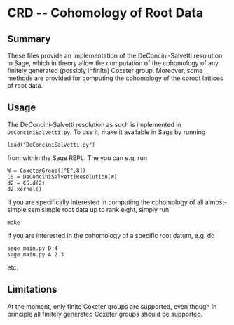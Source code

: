 # CRD -- Cohomology of Root Data

## Summary
These files provide an implementation of the DeConcini-Salvetti resolution in
Sage, which in theory allow the computation of the cohomology of any finitely
generated (possibly infinite) Coxeter group. Moreover, some methods are
provided for computing the cohomology of the coroot lattices of root data.

## Usage
The DeConcini-Salvetti resolution as such is implemented in
`DeConciniSalvetti.py`. To use it, make it available in Sage by running

    load("DeConciniSalvetti.py")

from within the Sage REPL. The you can e.g. run

    W = CoxeterGroup(["E",8])
    CS = DeConciniSalvettiResolution(W)
    d2 = CS.d(2)
    d2.kernel()

If you are specifically interested in computing the cohomology of all
almost-simple semisimple root data up to rank eight, simply run

    make

If you are interested in the cohomology of a specific root datum, e.g. do

    sage main.py D 4
    sage main.py A 2 3

etc.

## Limitations

At the moment, only finite Coxeter groups are supported, even though in
principle all finitely generated Coxeter groups should be supported. 
